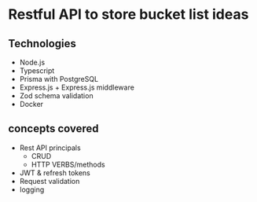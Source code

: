# Restful API to store bucket list ideas

## Technologies
*  Node.js
* Typescript
* Prisma with PostgreSQL 
* Express.js + Express.js middleware
* Zod schema validation
* Docker 


## concepts covered
* Rest API principals
    * CRUD 
    * HTTP VERBS/methods 
* JWT & refresh tokens
* Request validation
* logging